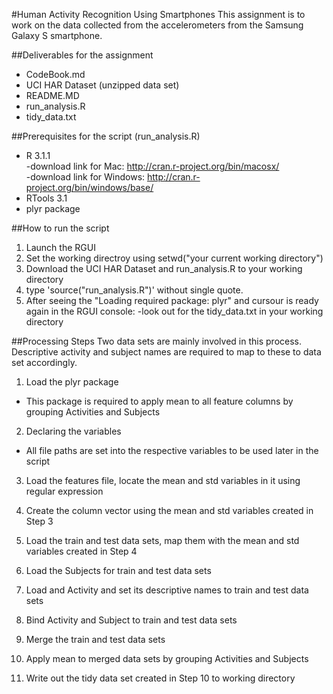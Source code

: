 #Human Activity Recognition Using Smartphones 
This assignment is to work on the data collected from the accelerometers from the Samsung Galaxy S smartphone.

##Deliverables for the assignment
* CodeBook.md
* UCI HAR Dataset (unzipped data set)
* README.MD
* run_analysis.R
* tidy_data.txt

##Prerequisites for the script (run_analysis.R)
* R 3.1.1 <br/>
 -download link for Mac: http://cran.r-project.org/bin/macosx/ <br/> 
 -download link for Windows: http://cran.r-project.org/bin/windows/base/ <br/> 
* RTools 3.1
* plyr package

##How to run the script
1. Launch the RGUI
2. Set the working directroy using setwd("your current working directory")
3. Download the UCI HAR Dataset and run_analysis.R to your working directory
4. type 'source("run_analysis.R")' without single quote.
5. After seeing the "Loading required package: plyr" and cursour is ready again in the RGUI console:
  -look out for the tidy_data.txt in your working directory

##Processing Steps
Two data sets are mainly involved in this process. Descriptive activity and subject names are required to map to these to data set accordingly.

1. Load the plyr package <br/>
 - This package is required to apply mean to all feature columns by grouping Activities and Subjects

2. Declaring the variables <br/>
 - All file paths are set into the respective variables to be used later in the script

3. Load the features file, locate the mean and std variables in it using regular expression

4. Create the column vector using the mean and std variables created in Step 3

5. Load the train and test data sets, map them with the mean and std variables created in Step 4

6. Load the Subjects for train and test data sets

7. Load and Activity and set its descriptive names to train and test data sets

8. Bind Activity and Subject to train and test data sets

9. Merge the train and test data sets

10. Apply mean to merged data sets by grouping Activities and Subjects

11. Write out the tidy data set created in Step 10 to working directory